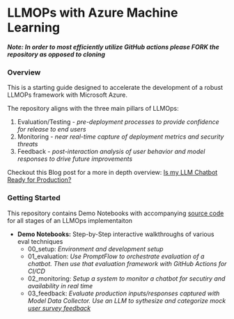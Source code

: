 # LLMOPs with Azure Machine Learning

**_Note: In order to most efficiently utilize GitHub actions please FORK the repository as opposed to cloning_**

### **Overview**
This is a starting guide designed to accelerate the development of a robust LLMOPs framework with Microsoft Azure.

The repository aligns with the three main pillars of LLMOps:
1. Evaluation/Testing - _pre-deployment processes to provide confidence for release to end users_
2. Monitoring - _near real-time capture of deployment metrics and security threats_
3. Feedback - _post-interaction analysis of user behavior and model responses to drive future improvements_

Checkout this Blog post for a more in depth overview: [Is my LLM Chatbot Ready for Production?](https://techcommunity.microsoft.com/t5/ai-ai-platform-blog/is-my-llm-chatbot-ready-for-production/ba-p/4102526)

### **Getting Started**  
This repository contains Demo Notebooks with accompanying [source code](./src/) for all stages of an LLMOps implementaiton
  
- **Demo Notebooks:** Step-by-Step interactive walkthroughs of various eval techniques
  - 00_setup: _Environment and development setup_
  - 01_evaluation: _Use PromptFlow to orchestrate evaluation of a chatbot. Then use that evaluation framework with GitHub Actions for CI/CD_
  - 02_monitoring: _Setup a system to monitor a chatbot for secutiry and availability in real time_
  - 03_feedback: _Evaluate production inputs/responses captured with Model Data Collector. Use an LLM to sythesize and categorize mock [user survey feedback](./data/sample_user_feedback.csv)_


